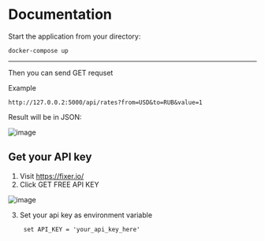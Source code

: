 # Documentation

Start the application from your directory:

    docker-compose up
   
<hr>
   
Then you can send GET requset

Example

    http://127.0.0.2:5000/api/rates?from=USD&to=RUB&value=1
    
Result will be in JSON:

![image](https://user-images.githubusercontent.com/59223504/196721340-37fe851f-6de8-46ed-979f-404a3c923987.png)

## Get your API key

1. Visit https://fixer.io/
2. Click GET FREE API KEY

![image](https://user-images.githubusercontent.com/59223504/196722080-49ec11ab-e754-4271-993b-7eb7c6f2aea6.png)

3. Set your api key as environment variable

        set API_KEY = 'your_api_key_here'


